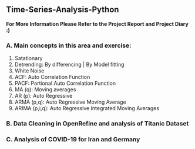## Time-Series-Analysis-Python

<b>For More Information Please Refer to the Project Report and Project Diary :) </b>

### A. Main concepts in this area and exercise:
1. Satationary
2. Detrending: By differencing | By Model fitting
3. White Noise
4. ACF: Auto Correlation Function
5. PACF: Partional Auto Correlation Function
6. MA (q): Moving averages
7. AR (p): Auto Regressive 
8. ARMA (p,q): Auto Regressive Moving Average
9. ARIMA (p,i,q): Auto Regressive Integrated Moving Averages


### B. Data Cleaning in OpenRefine and analysis of Titanic Dataset

### C. Analysis of COVID-19 for Iran and Germany
